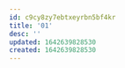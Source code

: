 ```yaml
---
id: c9cy8zy7ebtxeyrbn5bf4kr
title: '01'
desc: ''
updated: 1642639828530
created: 1642639828530
---
```


